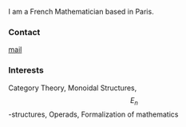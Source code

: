 
I am a French Mathematician based in Paris.

### Contact

[mail](mailto:sophiedespalungue@hotmail.fr)

### Interests

Category Theory, Monoidal Structures, $$E_n$$-structures, Operads, Formalization of mathematics
